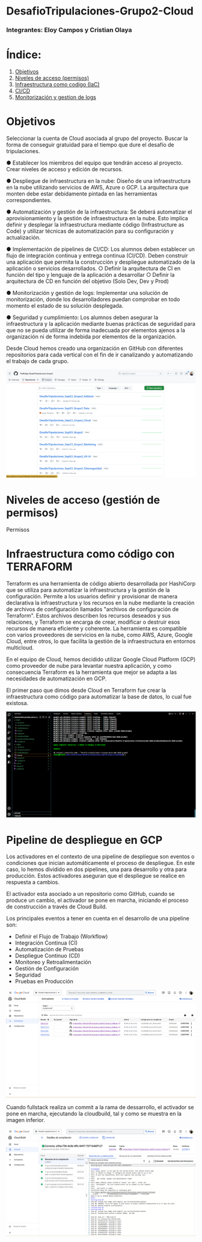 # DesafioTripulaciones-Grupo2-Cloud
### Integrantes: Eloy Campos y Cristian Olaya

# Índice:

<ol>
  <li><a href="#objetivos"> Objetivos </a></li>
  <li><a href="#permisos"> Niveles de acceso (permisos) </a></li>
  <li><a href="#iac">Infraestructura como codigo (IaC) </a></li>
  <li><a href="#cicd"> CI/CD </a></li>
  <li><a href="#monitorizacion"> Monitorización y gestion de logs </a></li>
</ol>

<a id="objetivos"></a>

# Objetivos

 Seleccionar la cuenta de Cloud asociada al grupo del proyecto. Buscar la forma de conseguir gratuidad para el tiempo que 
dure el desafío de tripulaciones.

● Establecer los miembros del equipo que tendrán acceso al proyecto. Crear niveles de acceso y edición de recursos. 

● Despliegue de infraestructura en la nube: Diseño de una infraestructura en la nube utilizando servicios de AWS, Azure o GCP. 
La arquitectura que monten debe estar debidamente pintada en las herramientas correspondientes. 

● Automatización y gestión de la infraestructura: Se deberá automatizar el aprovisionamiento y la gestión de infraestructura en 
la nube. Esto implica definir y desplegar la infraestructura mediante código (Infrastructure as Code) y utilizar técnicas de 
automatización para su configuración y actualización.

● Implementación de pipelines de CI/CD: Los alumnos deben establecer un flujo de integración continua y entrega continua 
(CI/CD). Deben construir una aplicación que permita la construcción y despliegue automatizado de la aplicación o servicios 
desarrollados. 
○ Definir la arquitectura de CI en función del tipo y lenguaje de la aplicación a desarrollar
○ Definir la arquitectura de CD en función del objetivo (Solo Dev, Dev y Prod)

● Monitorización y gestión de logs: Implementar una solución de monitorización, donde los desarrolladores puedan comprobar 
en todo momento el estado de su solución desplegada. 

● Seguridad y cumplimiento: Los alumnos deben asegurar la infraestructura y la aplicación mediante buenas prácticas de 
seguridad para que no se pueda utilizar de forma inadecuada por elementos ajenos a la organización ni de forma indebida por 
elementos de la organización. 

Desde Cloud hemos creado una organización en GitHub con diferentes repositorios para cada vertical con el fin de ir canalizando y automatizando el trabajo de cada grupo.

![Alt text](img/imagen1.png)

<a id="permisos"></a>

# Niveles de acceso (gestión de permisos)

Permisos

<a id="iac"></a>

# Infraestructura como código con TERRAFORM

Terraform es una herramienta de código abierto desarrollada por HashiCorp que se utiliza para automatizar la infraestructura y la gestión de la configuración. Permite a los usuarios definir y provisionar de manera declarativa la infraestructura y los recursos en la nube mediante la creación de archivos de configuración llamados "archivos de configuración de Terraform". Estos archivos describen los recursos deseados y sus relaciones, y Terraform se encarga de crear, modificar o destruir esos recursos de manera eficiente y coherente. La herramienta es compatible con varios proveedores de servicios en la nube, como AWS, Azure, Google Cloud, entre otros, lo que facilita la gestión de la infraestructura en entornos multicloud.

En el equipo de Cloud, hemos decidido utilizar Google Cloud Platform (GCP) como proveedor de nube para levantar nuestra aplicación, y como consecuencia Terraform es la herramienta que mejor se adapta a las necesidades de automatización en GCP.

El primer paso que dimos desde Cloud en Terraform fue crear la infraestructura como código para automatizar la base de datos, lo cual fue existosa.

![Alt text](img/imagen4.png)

<a id="cicd"></a>

# Pipeline de despliegue en GCP

Los activadores en el contexto de una pipeline de despliegue son eventos o condiciones que inician automáticamente el proceso de despliegue. En este caso, lo hemos dividido en dos pipelines, una para  desarrollo y otra para producción. Estos activadores aseguran que el despliegue se realice en respuesta a cambios.

El activador esta asociado a un repositorio como GitHub, cuando se produce un cambio, el activador se pone en marcha, iniciando el proceso de construcción a través de Cloud Build.

Los principales eventos a tener en cuenta en el desarrollo de una pipeline son:

- Definir el Flujo de Trabajo (Workflow)
- Integración Continua (CI)
- Automatización de Pruebas
- Despliegue Continuo (CD)
- Monitoreo y Retroalimentación
- Gestión de Configuración
- Seguridad
- Pruebas en Producción



![Alt text](img/imagen2.png)

Cuando fullstack realiza un commit a la rama de dessarrollo, el activador se pone en marcha, ejecutando la cloudbuild, tal y como se muestra en la imagen inferior.

![Alt text](img/imagen3.png)







